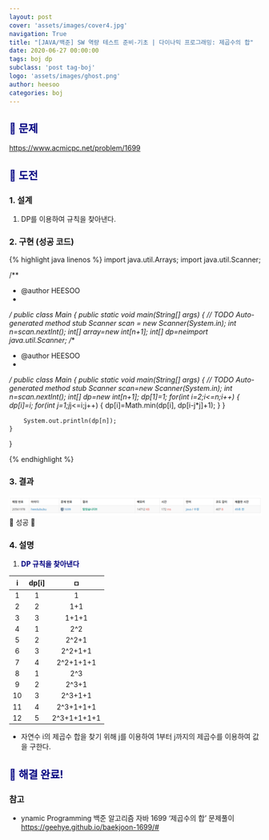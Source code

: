 ```yaml
---
layout: post
cover: 'assets/images/cover4.jpg'
navigation: True
title: "[JAVA/백준] SW 역량 테스트 준비-기초 | 다이나믹 프로그래밍: 제곱수의 합"
date: 2020-06-27 00:00:00
tags: boj dp
subclass: 'post tag-boj'
logo: 'assets/images/ghost.png'
author: heesoo
categories: boj
---
```

## <span style="color:navy">👀 문제</span>
<https://www.acmicpc.net/problem/1699>

## <span style="color:navy">👊 도전</span>

### 1. 설계
1. DP를 이용하여 규칙을 찾아낸다.

### 2. 구현 (성공 코드)
{% highlight java linenos %}
import java.util.Arrays;
import java.util.Scanner;

/**
 * @author HEESOO
 *
 */
public class Main {
	public static void main(String[] args) {
		// TODO Auto-generated method stub
		Scanner scan = new Scanner(System.in);
		int n=scan.nextInt();
		int[] array=new int[n+1];
		int[] dp=neimport java.util.Scanner;
/**
 * @author HEESOO
 *
 */
public class Main {
	public static void main(String[] args) {
		// TODO Auto-generated method stub
		Scanner scan=new Scanner(System.in);
		int n=scan.nextInt();
		int[] dp=new int[n+1];
		dp[1]=1;
		for(int i=2;i<=n;i++) {
			dp[i]=i;
			for(int j=1;j*j<=i;j++) {
				dp[i]=Math.min(dp[i], dp[i-j*j]+1);
			}
		}
		
		System.out.println(dp[n]);
	}

}

{% endhighlight %}

### 3. 결과
![실행결과](./assets/images/200627_1.PNG)
🤟 성공 🤟  

### 4. 설명
1. **<span style="color:navy">DP 규칙을 찾아낸다</span>**  

| i | dp[i] | ㅁ |  
| :---: | :---: | :---: |  
| 1 | 1 | 1 |  
| 2 | 2 | 1+1 |  
| 3 | 3 | 1+1+1 |  
| 4 | 1 | 2^2 |  
| 5 | 2 | 2^2+1 |  
| 6 | 3 | 2^2+1+1 |  
| 7 | 4 | 2^2+1+1+1 |  
| 8 | 1 | 2^3 |  
| 9 | 2 | 2^3+1 |  
| 10 | 3 | 2^3+1+1 |  
| 11 | 4 | 2^3+1+1+1 |  
| 12 | 5 | 2^3+1+1+1+1 |   

- 자연수 i의 제곱수 합을 찾기 위해 j를 이용하여 1부터 j까지의 제곱수를 이용하여 값을 구한다.

## <span style="color:navy">👏 해결 완료!</span>

### 참고
- ynamic Programming 백준 알고리즘 자바 1699 ‘제곱수의 합’ 문제풀이 <https://geehye.github.io/baekjoon-1699/#>
